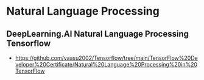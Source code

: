 # Natural Language Processing


## **DeepLearning.AI Natural Language Processing Tensorflow** 
-   https://github.com/vaasu2002/Tensorflow/tree/main/TensorFlow%20Developer%20Certificate/Natural%20Language%20Processing%20in%20TensorFlow
